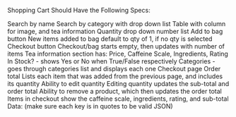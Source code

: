 Shopping Cart Should Have the Following Specs:

Search by name
Search by category with drop down list
Table with column for image, and tea information
Quantity drop down number list
Add to bag button
New items added to bag default to qty of 1, if no qty is selected
Checkout button
Checkout/bag starts empty, then updates with number of items
Tea information section has:
Price, Caffeine Scale, Ingredients, Rating
In Stock? - shows Yes or No when True/False respectively
Categories - goes through categories list and displays each one
Checkout page
Order total
Lists each item that was added from the previous page, and includes its quantity
Ability to edit quantity
Editing quantity updates the sub-total and order total
Ability to remove a product, which then updates the order total
Items in checkout show the caffeine scale, ingredients, rating, and sub-total
Data: (make sure each key is in quotes to be valid JSON)
